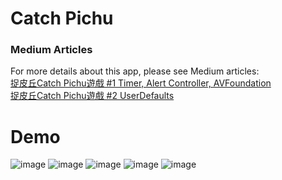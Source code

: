 # Catch Pichu
### Medium Articles
For more details about this app, please see Medium articles:
<br>
[捉皮丘Catch Pichu遊戲 #1 Timer, Alert Controller, AVFoundation](https://medium.com/%E5%BD%BC%E5%BE%97%E6%BD%98%E7%9A%84-swift-ios-app-%E9%96%8B%E7%99%BC%E6%95%99%E5%AE%A4/swift-%E7%B7%B4%E7%BF%92-%E6%8D%89%E7%9A%AE%E4%B8%98catch-pichu%E9%81%8A%E6%88%B2-1-6d559ab5a501)
<br>
[捉皮丘Catch Pichu遊戲 #2 UserDefaults](https://medium.com/%E5%BD%BC%E5%BE%97%E6%BD%98%E7%9A%84-swift-ios-app-%E9%96%8B%E7%99%BC%E6%95%99%E5%AE%A4/swift-%E7%B7%B4%E7%BF%92-%E6%8D%89%E7%9A%AE%E4%B8%98catch-pichu%E9%81%8A%E6%88%B2-2-userdefaults-627b91fca9ca)

# Demo
![image](DemoImages/CatchPichuDemo1.png)
![image](DemoImages/CatchPichuDemo2.png)
![image](DemoImages/CatchPichuDemo3.png)
![image](DemoImages/CatchPichuDemo4.png)
![image](DemoImages/CatchPichuDemo5.png)
